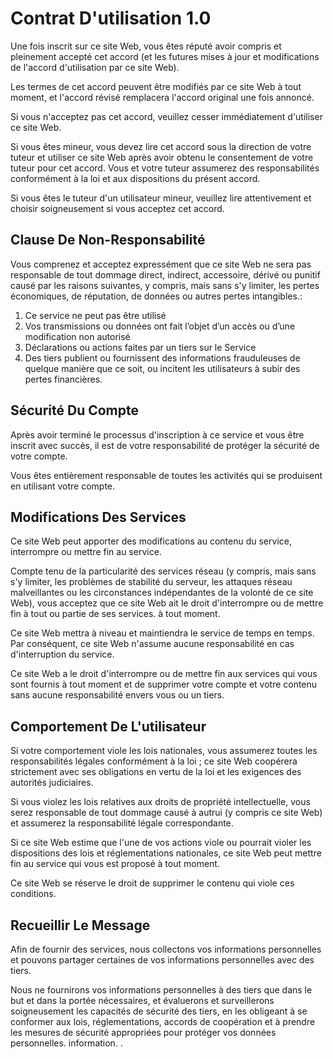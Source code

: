 # Contrat D'utilisation 1.0

Une fois inscrit sur ce site Web, vous êtes réputé avoir compris et pleinement accepté cet accord (et les futures mises à jour et modifications de l'accord d'utilisation par ce site Web).

Les termes de cet accord peuvent être modifiés par ce site Web à tout moment, et l'accord révisé remplacera l'accord original une fois annoncé.

Si vous n'acceptez pas cet accord, veuillez cesser immédiatement d'utiliser ce site Web.

Si vous êtes mineur, vous devez lire cet accord sous la direction de votre tuteur et utiliser ce site Web après avoir obtenu le consentement de votre tuteur pour cet accord. Vous et votre tuteur assumerez des responsabilités conformément à la loi et aux dispositions du présent accord.

Si vous êtes le tuteur d'un utilisateur mineur, veuillez lire attentivement et choisir soigneusement si vous acceptez cet accord.

## Clause De Non-Responsabilité

Vous comprenez et acceptez expressément que ce site Web ne sera pas responsable de tout dommage direct, indirect, accessoire, dérivé ou punitif causé par les raisons suivantes, y compris, mais sans s'y limiter, les pertes économiques, de réputation, de données ou autres pertes intangibles.:

1. Ce service ne peut pas être utilisé
1. Vos transmissions ou données ont fait l’objet d’un accès ou d’une modification non autorisé
1. Déclarations ou actions faites par un tiers sur le Service
1. Des tiers publient ou fournissent des informations frauduleuses de quelque manière que ce soit, ou incitent les utilisateurs à subir des pertes financières.

## Sécurité Du Compte

Après avoir terminé le processus d'inscription à ce service et vous être inscrit avec succès, il est de votre responsabilité de protéger la sécurité de votre compte.

Vous êtes entièrement responsable de toutes les activités qui se produisent en utilisant votre compte.

## Modifications Des Services

Ce site Web peut apporter des modifications au contenu du service, interrompre ou mettre fin au service.

Compte tenu de la particularité des services réseau (y compris, mais sans s'y limiter, les problèmes de stabilité du serveur, les attaques réseau malveillantes ou les circonstances indépendantes de la volonté de ce site Web), vous acceptez que ce site Web ait le droit d'interrompre ou de mettre fin à tout ou partie de ses services. à tout moment.

Ce site Web mettra à niveau et maintiendra le service de temps en temps. Par conséquent, ce site Web n'assume aucune responsabilité en cas d'interruption du service.

Ce site Web a le droit d'interrompre ou de mettre fin aux services qui vous sont fournis à tout moment et de supprimer votre compte et votre contenu sans aucune responsabilité envers vous ou un tiers.

## Comportement De L'utilisateur

Si votre comportement viole les lois nationales, vous assumerez toutes les responsabilités légales conformément à la loi ; ce site Web coopérera strictement avec ses obligations en vertu de la loi et les exigences des autorités judiciaires.

Si vous violez les lois relatives aux droits de propriété intellectuelle, vous serez responsable de tout dommage causé à autrui (y compris ce site Web) et assumerez la responsabilité légale correspondante.

Si ce site Web estime que l'une de vos actions viole ou pourrait violer les dispositions des lois et réglementations nationales, ce site Web peut mettre fin au service qui vous est proposé à tout moment.

Ce site Web se réserve le droit de supprimer le contenu qui viole ces conditions.

## Recueillir Le Message

Afin de fournir des services, nous collectons vos informations personnelles et pouvons partager certaines de vos informations personnelles avec des tiers.

Nous ne fournirons vos informations personnelles à des tiers que dans le but et dans la portée nécessaires, et évaluerons et surveillerons soigneusement les capacités de sécurité des tiers, en les obligeant à se conformer aux lois, réglementations, accords de coopération et à prendre les mesures de sécurité appropriées pour protéger vos données personnelles. information. .
